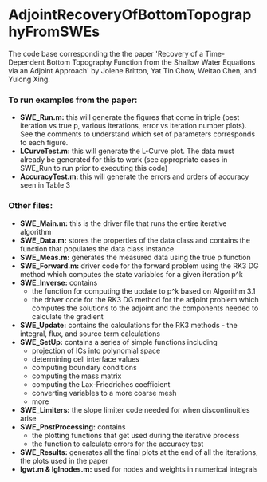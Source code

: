 # AdjointRecoveryOfBottomTopographyFromSWEs
The code base corresponding the the paper 'Recovery of a Time-Dependent Bottom Topography Function from the Shallow Water Equations via an Adjoint Approach' by Jolene Britton, Yat Tin Chow, Weitao Chen, and Yulong Xing.

### To run examples from the paper:
- **SWE_Run.m:** this will generate the figures that come in triple (best iteration vs true p, various iterations, error vs iteration number plots). See the comments to understand which set of parameters corresponds to each figure.
- **LCurveTest.m:** this will generate the L-Curve plot. The data must already be generated for this to work (see appropriate cases in SWE_Run to run prior to executing this code)
- **AccuracyTest.m:** this will generate the errors and orders of accuracy seen in Table 3

### Other files:
- **SWE_Main.m:** this is the driver file that runs the entire iterative algorithm
- **SWE_Data.m:** stores the properties of the data class and contains the function that populates the data class instance
- **SWE_Meas.m:** generates the measured data using the true p function
- **SWE_Forward.m:** driver code for the forward problem using the RK3 DG method which computes the state variables for a given iteration p^k
- **SWE_Inverse:** contains 
    - the function for computing the update to p^k based on Algorithm 3.1
    - the driver code for the RK3 DG method for the adjoint problem which computes the solutions to the adjoint and the components needed to calculate the gradient
- **SWE_Update:** contains the calculations for the RK3 methods - the integral, flux, and source term calculations
- **SWE_SetUp:** contains a series of simple functions including
    - projection of ICs into polynomial space
    - determining cell interface values
    - computing boundary conditions
    - computing the mass matrix
    - computing the Lax-Friedriches coefficient
    - converting variables to a more coarse mesh
    - more
- **SWE_Limiters:** the slope limiter code needed for when discontinuities arise
- **SWE_PostProcessing:** contains 
    - the plotting functions that get used during the iterative process
    - the function to calculate errors for the accuracy test
- **SWE_Results:** generates all the final plots at the end of all the iterations, the plots used in the paper
- **lgwt.m & lglnodes.m:** used for nodes and weights in numerical integrals
